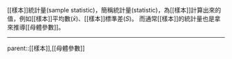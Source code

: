 [[樣本]]統計量(sample statistic)，簡稱統計量(statistic)，為[[樣本]]計算出來的值，例如[[樣本]]平均數($\bar{x}$)、[[樣本]]標準差($S$)。
而通常[[樣本]]的統計量也是拿來推導[[母體參數]]。
- - -
parent::[[樣本]],[[母體參數]]